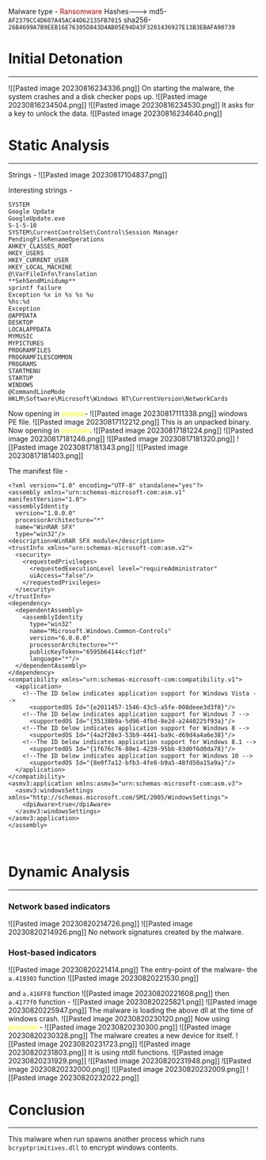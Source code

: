 Malware type - <span style="color:#c00000">Ransomware</span>
Hashes--->
md5-`AF2379CC4D607A45AC44D62135FB7015`
sha256-`26B4699A7B9EEB16E76305D843D4AB05E94D43F3201436927E13B3EBAFA90739`
<br>

# Initial Detonation
----
![[Pasted image 20230816234336.png]]
On starting the malware, the system crashes and a disk checker pops up.
![[Pasted image 20230816234504.png]]
![[Pasted image 20230816234530.png]]
It asks for a key to unlock the data.
![[Pasted image 20230816234640.png]]
<br>

# Static Analysis
----
 Strings -
![[Pasted image 20230817104837.png]]

Interesting strings -

```
SYSTEM
Google Update
GoogleUpdate.exe
S-1-5-18
SYSTEM\CurrentControlSet\Control\Session Manager
PendingFileRenameOperations
AHKEY_CLASSES_ROOT
HKEY_USERS
HKEY_CURRENT_USER
HKEY_LOCAL_MACHINE
@\VarFileInfo\Translation
**SehSendMinidump**
sprintf failure
Exception %x in %s %s %u
%hs:%d
Exception
@APPDATA
DESKTOP
LOCALAPPDATA
MYMUSIC
MYPICTURES
PROGRAMFILES
PROGRAMFILESCOMMON
PROGRAMS
STARTMENU
STARTUP
WINDOWS
@CommandLineMode
HKLM\Software\Microsoft\Windows NT\CurrentVersion\NetworkCards
```
Now opening in <span style="color:#ffff00">peview</span>-
![[Pasted image 20230817111338.png]]
windows PE file.
![[Pasted image 20230817112212.png]]
This is an unpacked binary.
Now opening in <span style="color:#ffff00">pestudio</span>.
![[Pasted image 20230817181224.png]]
![[Pasted image 20230817181246.png]]
![[Pasted image 20230817181320.png]]
![[Pasted image 20230817181343.png]]
![[Pasted image 20230817181403.png]]

The manifest file -

```
<?xml version="1.0" encoding="UTF-8" standalone="yes"?>
<assembly xmlns="urn:schemas-microsoft-com:asm.v1" manifestVersion="1.0">
<assemblyIdentity
  version="1.0.0.0"
  processorArchitecture="*"
  name="WinRAR SFX"
  type="win32"/>
<description>WinRAR SFX module</description>
<trustInfo xmlns="urn:schemas-microsoft-com:asm.v2">
  <security>
    <requestedPrivileges>
      <requestedExecutionLevel level="requireAdministrator"            
      uiAccess="false"/>
    </requestedPrivileges>
  </security>
</trustInfo>
<dependency>
  <dependentAssembly>
    <assemblyIdentity
      type="win32"
      name="Microsoft.Windows.Common-Controls"
      version="6.0.0.0"
      processorArchitecture="*"
      publicKeyToken="6595b64144ccf1df"
      language="*"/>
  </dependentAssembly>
</dependency>
<compatibility xmlns="urn:schemas-microsoft-com:compatibility.v1">
  <application>
    <!--The ID below indicates application support for Windows Vista -->
      <supportedOS Id="{e2011457-1546-43c5-a5fe-008deee3d3f0}"/>
    <!--The ID below indicates application support for Windows 7 -->
      <supportedOS Id="{35138b9a-5d96-4fbd-8e2d-a2440225f93a}"/>
    <!--The ID below indicates application support for Windows 8 -->
      <supportedOS Id="{4a2f28e3-53b9-4441-ba9c-d69d4a4a6e38}"/>
    <!--The ID below indicates application support for Windows 8.1 -->
      <supportedOS Id="{1f676c76-80e1-4239-95bb-83d0f6d0da78}"/>
    <!--The ID below indicates application support for Windows 10 -->
      <supportedOS Id="{8e0f7a12-bfb3-4fe8-b9a5-48fd50a15a9a}"/>
  </application>
</compatibility>
<asmv3:application xmlns:asmv3="urn:schemas-microsoft-com:asm.v3">
  <asmv3:windowsSettings xmlns="http://schemas.microsoft.com/SMI/2005/WindowsSettings">
    <dpiAware>true</dpiAware>
  </asmv3:windowsSettings>
</asmv3:application>
</assembly>
```
<br>

# Dynamic Analysis
---
### Network based indicators

![[Pasted image 20230820214726.png]]
![[Pasted image 20230820214926.png]]
No network signatures created by the malware.

### Host-based indicators

![[Pasted image 20230820221414.png]]
The entry-point of the malware-
the `a.419303` function
![[Pasted image 20230820221530.png]]

and `a.416FF8` function
![[Pasted image 20230820221608.png]]
then `a.4177f0` function -
![[Pasted image 20230820225821.png]]
![[Pasted image 20230820225947.png]]
The malware is loading the above dll at the time of windows crash.
![[Pasted image 20230820230120.png]]
Now using <span style="color:#ffff00">procmon</span> -
![[Pasted image 20230820230300.png]]
![[Pasted image 20230820230328.png]]
The malware creates a new device for itself.
![[Pasted image 20230820231723.png]]
![[Pasted image 20230820231803.png]]
It is using ntdll functions.
![[Pasted image 20230820231929.png]]
![[Pasted image 20230820231948.png]]
![[Pasted image 20230820232000.png]]
![[Pasted image 20230820232009.png]]
![[Pasted image 20230820232022.png]]
<br>

# Conclusion
------
This malware when run spawns another process which runs `bcryptprimitives.dll` to encrypt windows contents.